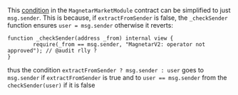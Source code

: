 This [condition](https://github.com/Tapioca-DAO/tapioca-periph-audit/blob/023751a4e987cf7c203ab25d3abba58f7344f213/contracts/Magnetar/modules/MagnetarMarketModule.sol#L151) in the `MagnetarMarketModule` contract can be simplified to just `msg.sender`. This is because, if `extractFromSender` is false, the `_checkSender` function ensures `user = msg.sender` otherwise it reverts:

```
function _checkSender(address _from) internal view {
        require(_from == msg.sender, "MagnetarV2: operator not approved"); // @audit rlly ?
}
```

thus the condition `extractFromSender ? msg.sender : user` goes to `msg.sender` if `extractFromSender` is true and to `user == msg.sender` from the `checkSender(user)` if it is false